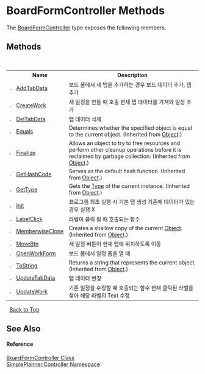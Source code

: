 # BoardFormController Methods
 

The <a href="c26305b8-c25d-4ff7-18c3-6b6c9ac767f3">BoardFormController</a> type exposes the following members.


## Methods
&nbsp;<table><tr><th></th><th>Name</th><th>Description</th></tr><tr><td>![Public method](media/pubmethod.gif "Public method")</td><td><a href="81150976-537c-e31d-08a2-740dcf3e6f74">AddTabData</a></td><td>
보드 폼에서 새 탭을 추가하는 경우 보드 데이터 추가, 탭 추가</td></tr><tr><td>![Public method](media/pubmethod.gif "Public method")</td><td><a href="fb9ced6d-dcf9-519e-3aa1-5a35534686f5">CreateWork</a></td><td>
새 일정을 만들 때 호출 현재 탭 데이터를 가져와 일정 추가</td></tr><tr><td>![Public method](media/pubmethod.gif "Public method")</td><td><a href="fdc8acf0-51d2-4b6e-043b-b95dd5bf80f7">DelTabData</a></td><td>
탭 데이터 삭제</td></tr><tr><td>![Public method](media/pubmethod.gif "Public method")</td><td><a href="http://msdn2.microsoft.com/en-us/library/bsc2ak47" target="_blank">Equals</a></td><td>
Determines whether the specified object is equal to the current object.
 (Inherited from <a href="http://msdn2.microsoft.com/en-us/library/e5kfa45b" target="_blank">Object</a>.)</td></tr><tr><td>![Protected method](media/protmethod.gif "Protected method")</td><td><a href="http://msdn2.microsoft.com/en-us/library/4k87zsw7" target="_blank">Finalize</a></td><td>
Allows an object to try to free resources and perform other cleanup operations before it is reclaimed by garbage collection.
 (Inherited from <a href="http://msdn2.microsoft.com/en-us/library/e5kfa45b" target="_blank">Object</a>.)</td></tr><tr><td>![Public method](media/pubmethod.gif "Public method")</td><td><a href="http://msdn2.microsoft.com/en-us/library/zdee4b3y" target="_blank">GetHashCode</a></td><td>
Serves as the default hash function.
 (Inherited from <a href="http://msdn2.microsoft.com/en-us/library/e5kfa45b" target="_blank">Object</a>.)</td></tr><tr><td>![Public method](media/pubmethod.gif "Public method")</td><td><a href="http://msdn2.microsoft.com/en-us/library/dfwy45w9" target="_blank">GetType</a></td><td>
Gets the <a href="http://msdn2.microsoft.com/en-us/library/42892f65" target="_blank">Type</a> of the current instance.
 (Inherited from <a href="http://msdn2.microsoft.com/en-us/library/e5kfa45b" target="_blank">Object</a>.)</td></tr><tr><td>![Public method](media/pubmethod.gif "Public method")</td><td><a href="9a3a4f46-3fd8-019f-e6e4-4e37eb2772fe">Init</a></td><td>
프로그램 최초 실행 시 기본 탭 생성 기존에 데이터가 있는 경우 실행 X</td></tr><tr><td>![Public method](media/pubmethod.gif "Public method")</td><td><a href="31aa4230-46f5-6207-9183-d4f953c9a905">LabelClick</a></td><td>
라벨이 클릭 될 때 호출되는 함수</td></tr><tr><td>![Protected method](media/protmethod.gif "Protected method")</td><td><a href="http://msdn2.microsoft.com/en-us/library/57ctke0a" target="_blank">MemberwiseClone</a></td><td>
Creates a shallow copy of the current <a href="http://msdn2.microsoft.com/en-us/library/e5kfa45b" target="_blank">Object</a>.
 (Inherited from <a href="http://msdn2.microsoft.com/en-us/library/e5kfa45b" target="_blank">Object</a>.)</td></tr><tr><td>![Public method](media/pubmethod.gif "Public method")</td><td><a href="3120a966-3b2d-524a-4819-99933252dc97">MoveBtn</a></td><td>
새 일정 버튼이 현재 탭에 위치하도록 이동</td></tr><tr><td>![Public method](media/pubmethod.gif "Public method")</td><td><a href="808c3b18-fc9d-ec8d-9819-8345206ac360">OpenWorkForm</a></td><td>
보드 폼에서 일정 폼을 열 때</td></tr><tr><td>![Public method](media/pubmethod.gif "Public method")</td><td><a href="http://msdn2.microsoft.com/en-us/library/7bxwbwt2" target="_blank">ToString</a></td><td>
Returns a string that represents the current object.
 (Inherited from <a href="http://msdn2.microsoft.com/en-us/library/e5kfa45b" target="_blank">Object</a>.)</td></tr><tr><td>![Public method](media/pubmethod.gif "Public method")</td><td><a href="2abd4509-941c-6b6b-1763-e48c364d7ccb">UpdateTabData</a></td><td>
탭 데이터 변경</td></tr><tr><td>![Public method](media/pubmethod.gif "Public method")</td><td><a href="f8ee19bd-ae97-b12a-5d3f-274dd2dbd606">UpdateWork</a></td><td>
기존 일정을 수정할 때 호출되는 함수 현재 클릭된 라벨을 찾아 해당 라벨의 Text 수정</td></tr></table>&nbsp;
<a href="#boardformcontroller-methods">Back to Top</a>

## See Also


#### Reference
<a href="c26305b8-c25d-4ff7-18c3-6b6c9ac767f3">BoardFormController Class</a><br /><a href="01d1c102-1b5b-fcaa-2bc2-68487aa1825b">SimplePlanner.Controller Namespace</a><br />